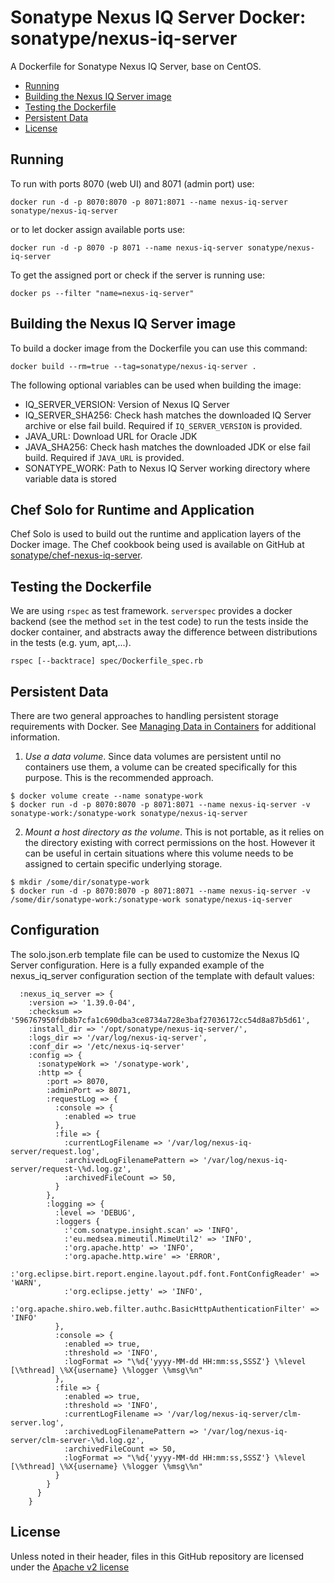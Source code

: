 <!--

  Copyright (c) 2017-present Sonatype, Inc.

  Licensed under the Apache License, Version 2.0 (the "License");
  you may not use this file except in compliance with the License.
  You may obtain a copy of the License at

        http://www.apache.org/licenses/LICENSE-2.0

  Unless required by applicable law or agreed to in writing, software
  distributed under the License is distributed on an "AS IS" BASIS,
  WITHOUT WARRANTIES OR CONDITIONS OF ANY KIND, either express or implied.
  See the License for the specific language governing permissions and
  limitations under the License.

-->

# Sonatype Nexus IQ Server Docker: sonatype/nexus-iq-server

A Dockerfile for Sonatype Nexus IQ Server, base on CentOS.

* [Running](#running)
* [Building the Nexus IQ Server image](#building-the-nexus-iq-server-image)
* [Testing the Dockerfile](#testing-the-dockerfile)
* [Persistent Data](#persistent-data)
* [License](#license)

## Running

To run with ports 8070 (web UI) and 8071 (admin port) use:

    docker run -d -p 8070:8070 -p 8071:8071 --name nexus-iq-server sonatype/nexus-iq-server

or to let docker assign available ports use:

    docker run -d -p 8070 -p 8071 --name nexus-iq-server sonatype/nexus-iq-server

To get the assigned port or check if the server is running use:

    docker ps --filter "name=nexus-iq-server"

## Building the Nexus IQ Server image

To build a docker image from the Dockerfile you can use this command:

    docker build --rm=true --tag=sonatype/nexus-iq-server .

The following optional variables can be used when building the image:

- IQ_SERVER_VERSION: Version of Nexus IQ Server
- IQ_SERVER_SHA256: Check hash matches the downloaded IQ Server archive or else fail build. Required if `IQ_SERVER_VERSION` is provided.
- JAVA_URL: Download URL for Oracle JDK
- JAVA_SHA256: Check hash matches the downloaded JDK or else fail build. Required if `JAVA_URL` is provided.
- SONATYPE_WORK: Path to Nexus IQ Server working directory where variable data is stored

## Chef Solo for Runtime and Application

Chef Solo is used to build out the runtime and application layers of the Docker image. The Chef cookbook being used is available
on GitHub at [sonatype/chef-nexus-iq-server](https://github.com/sonatype/chef-nexus-iq-server).

## Testing the Dockerfile

We are using `rspec` as test framework. `serverspec` provides a docker backend (see the method `set` in the test code)
 to run the tests inside the docker container, and abstracts away the difference between distributions in the tests
 (e.g. yum, apt,...).

    rspec [--backtrace] spec/Dockerfile_spec.rb

## Persistent Data

There are two general approaches to handling persistent storage requirements
with Docker. See [Managing Data in Containers](https://docs.docker.com/engine/tutorials/dockervolumes/)
for additional information.

  1. *Use a data volume*.  Since data volumes are persistent
  until no containers use them, a volume can be created specifically for
  this purpose.  This is the recommended approach.  

  ```
  $ docker volume create --name sonatype-work
  $ docker run -d -p 8070:8070 -p 8071:8071 --name nexus-iq-server -v sonatype-work:/sonatype-work sonatype/nexus-iq-server
  ```

  2. *Mount a host directory as the volume*.  This is not portable, as it
  relies on the directory existing with correct permissions on the host.
  However it can be useful in certain situations where this volume needs
  to be assigned to certain specific underlying storage.  

  ```
  $ mkdir /some/dir/sonatype-work
  $ docker run -d -p 8070:8070 -p 8071:8071 --name nexus-iq-server -v /some/dir/sonatype-work:/sonatype-work sonatype/nexus-iq-server
  ```

## Configuration

The solo.json.erb template file can be used to customize the Nexus IQ Server configuration. Here is a fully expanded
example of the nexus_iq_server configuration section of the template with default values:

```
  :nexus_iq_server => {
    :version => '1.39.0-04',
    :checksum => '596767950fdb8b7cfa1c690dba3ce8734a728e3baf27036172cc54d8a87b5d61',
    :install_dir => '/opt/sonatype/nexus-iq-server/',
    :logs_dir => '/var/log/nexus-iq-server',
    :conf_dir => '/etc/nexus-iq-server'
    :config => {
      :sonatypeWork => '/sonatype-work',
      :http => {
        :port => 8070,
        :adminPort => 8071,
        :requestLog => {
          :console => {
            :enabled => true
          },
          :file => {
            :currentLogFilename => '/var/log/nexus-iq-server/request.log',
            :archivedLogFilenamePattern => '/var/log/nexus-iq-server/request-\%d.log.gz',
            :archivedFileCount => 50,
          }
        },
        :logging => {
          :level => 'DEBUG',
          :loggers {
            :'com.sonatype.insight.scan' => 'INFO',
            :'eu.medsea.mimeutil.MimeUtil2' => 'INFO',
            :'org.apache.http' => 'INFO',
            :'org.apache.http.wire' => 'ERROR',
            :'org.eclipse.birt.report.engine.layout.pdf.font.FontConfigReader' => 'WARN',
            :'org.eclipse.jetty' => 'INFO',
            :'org.apache.shiro.web.filter.authc.BasicHttpAuthenticationFilter' => 'INFO'
          },
          :console => {
            :enabled => true,
            :threshold => 'INFO',
            :logFormat => "\%d{'yyyy-MM-dd HH:mm:ss,SSSZ'} \%level [\%thread] \%X{username} \%logger \%msg\%n"
          },
          :file => {
            :enabled => true,
            :threshold => 'INFO',
            :currentLogFilename => '/var/log/nexus-iq-server/clm-server.log',
            :archivedLogFilenamePattern => '/var/log/nexus-iq-server/clm-server-\%d.log.gz',
            :archivedFileCount => 50,
            :logFormat => "\%d{'yyyy-MM-dd HH:mm:ss,SSSZ'} \%level [\%thread] \%X{username} \%logger \%msg\%n"
          }
        }
      }
    }
```

## License

Unless noted in their header, files in this GitHub repository are licensed under the [Apache v2 license](LICENSE)
